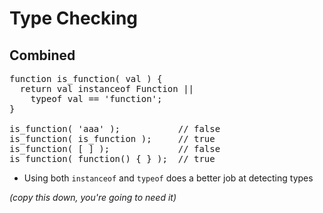 # Type Checking
## Combined

<pre class="code javascript" >
function is_function( val ) {
  return val instanceof Function ||
    typeof val == 'function';
}

is_function( 'aaa' );           // false
is_function( is_function );     // true
is_function( [ ] );             // false
is_function( function() { } );  // true
</pre>

* Using both `instanceof` and `typeof` does a better job at detecting types

_(copy this down, you're going to need it)_